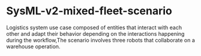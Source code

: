 # SysML-v2-mixed-fleet-scenario
Logistics system use case composed of entities that interact with each other and adapt their behavior depending on the interactions happening during the workflow,The scenario involves three robots that collaborate on a warehouse operation.
